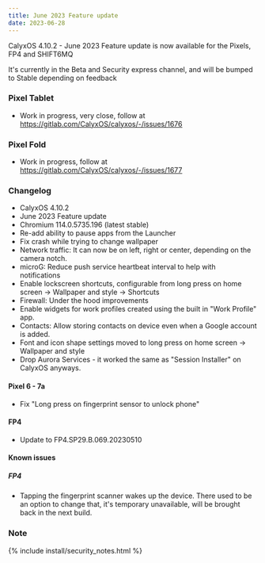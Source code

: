 ```yaml
---
title: June 2023 Feature update
date: 2023-06-28
---
```


CalyxOS 4.10.2 - June 2023 Feature update is now available for the Pixels, FP4 and SHIFT6MQ

It's currently in the Beta and Security express channel, and will be bumped to Stable depending on feedback

### Pixel Tablet
* Work in progress, very close, follow at <https://gitlab.com/CalyxOS/calyxos/-/issues/1676>

### Pixel Fold
* Work in progress, follow at <https://gitlab.com/CalyxOS/calyxos/-/issues/1677>

### Changelog
* CalyxOS 4.10.2
* June 2023 Feature update
* Chromium 114.0.5735.196 (latest stable)
* Re-add ability to pause apps from the Launcher
* Fix crash while trying to change wallpaper
* Network traffic: It can now be on left, right or center, depending on the camera notch.
* microG: Reduce push service heartbeat interval to help with notifications
* Enable lockscreen shortcuts, configurable from long press on home screen -> Wallpaper and style -> Shortcuts
* Firewall: Under the hood improvements
* Enable widgets for work profiles created using the built in "Work Profile" app.
* Contacts: Allow storing contacts on device even when a Google account is added.
* Font and icon shape settings moved to long press on home screen -> Wallpaper and style
* Drop Aurora Services - it worked the same as "Session Installer" on CalyxOS anyways.

#### Pixel 6 - 7a
* Fix "Long press on fingerprint sensor to unlock phone"

#### FP4
* Update to FP4.SP29.B.069.20230510

#### Known issues
##### FP4
* Tapping the fingerprint scanner wakes up the device. There used to be an option to change that, it's temporary unavailable, will be brought back in the next build.

### Note

{% include install/security_notes.html %}
